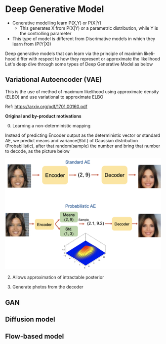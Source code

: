 # Deep Generative Model

- Generative modelling learn P(X,Y) or P(X|Y)
  - This generates X from P(X|Y) or a parametric distribution, while Y is the controlling parameter
- This type of model is different from Discrimative models in which they learn from (P(Y|X))

Deep generative models that can learn via the principle of maximim likeli- hood differ with respect to how they represent or approximate the likelihood
Let's deep dive through some types of Deep Generative Model as below

## Variational Autoencoder (VAE)

This is the use of method of maximum likelihood  using approximate density (ELBO) and use variational to approximate ELBO






Ref: https://arxiv.org/pdf/1701.00160.pdf

**Original and by-product motivations**

0. Learning a non-deterministic mapping

Instead of predicting Encoder output as the deterministic vector or standard AE, we predict means and variance(Std.) of Gaussian distribution (Probabilistic), after that random(sample) the number 
and bring that number to decode, as the picture below

![Alt text](https://github.com/RadchaneepornC/DeepLearning/blob/main/images/DeterministicAE%26NonDeterministicAE.png)
   
2. Allows approximation of intractable posterior

   
4. Generate photos from the decoder


## GAN




## Diffusion model

## Flow-based model
